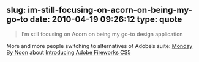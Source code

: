 slug: im-still-focusing-on-acorn-on-being-my-go-to
date: 2010-04-19 09:26:12
type: quote
---

> I’m still focusing on Acorn on being my go-to design application

More and more people switching to alternatives of Adobe’s suite: [Monday By Noon](http://mondaybynoon.com) about [Introducing Adobe Fireworks CS5](http://mondaybynoon.com/2010/04/17/adobe-fireworks-cs5/)
